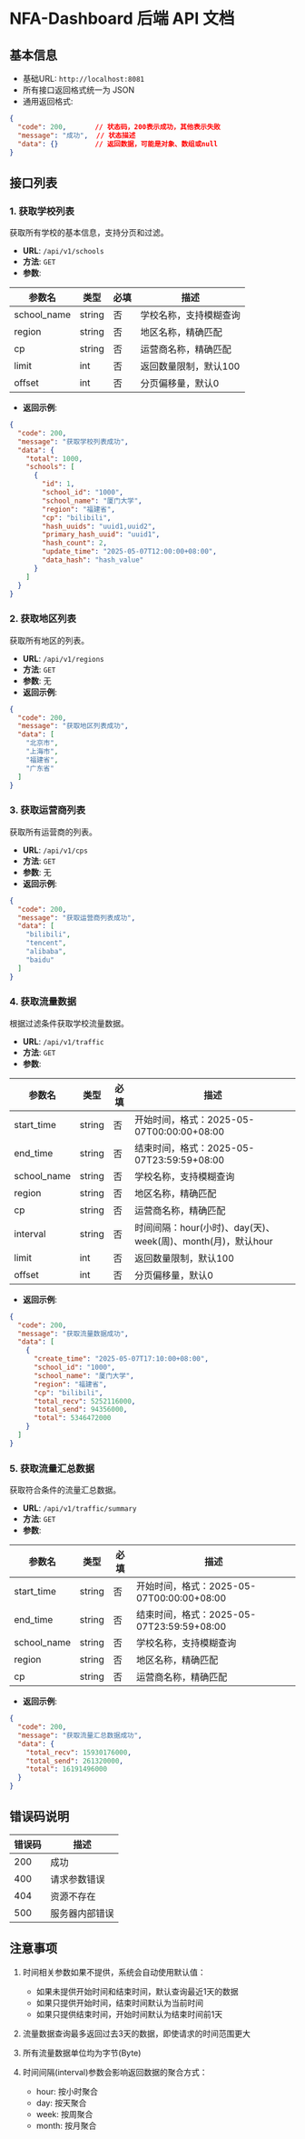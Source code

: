 # NFA-Dashboard 后端 API 文档

## 基本信息

- 基础URL: `http://localhost:8081`
- 所有接口返回格式统一为 JSON
- 通用返回格式:

```json
{
  "code": 200,       // 状态码，200表示成功，其他表示失败
  "message": "成功",  // 状态描述
  "data": {}         // 返回数据，可能是对象、数组或null
}
```

## 接口列表

### 1. 获取学校列表

获取所有学校的基本信息，支持分页和过滤。

- **URL**: `/api/v1/schools`
- **方法**: `GET`
- **参数**:

| 参数名 | 类型 | 必填 | 描述 |
|-------|-----|------|------|
| school_name | string | 否 | 学校名称，支持模糊查询 |
| region | string | 否 | 地区名称，精确匹配 |
| cp | string | 否 | 运营商名称，精确匹配 |
| limit | int | 否 | 返回数量限制，默认100 |
| offset | int | 否 | 分页偏移量，默认0 |

- **返回示例**:

```json
{
  "code": 200,
  "message": "获取学校列表成功",
  "data": {
    "total": 1000,
    "schools": [
      {
        "id": 1,
        "school_id": "1000",
        "school_name": "厦门大学",
        "region": "福建省",
        "cp": "bilibili",
        "hash_uuids": "uuid1,uuid2",
        "primary_hash_uuid": "uuid1",
        "hash_count": 2,
        "update_time": "2025-05-07T12:00:00+08:00",
        "data_hash": "hash_value"
      }
    ]
  }
}
```

### 2. 获取地区列表

获取所有地区的列表。

- **URL**: `/api/v1/regions`
- **方法**: `GET`
- **参数**: 无
- **返回示例**:

```json
{
  "code": 200,
  "message": "获取地区列表成功",
  "data": [
    "北京市",
    "上海市",
    "福建省",
    "广东省"
  ]
}
```

### 3. 获取运营商列表

获取所有运营商的列表。

- **URL**: `/api/v1/cps`
- **方法**: `GET`
- **参数**: 无
- **返回示例**:

```json
{
  "code": 200,
  "message": "获取运营商列表成功",
  "data": [
    "bilibili",
    "tencent",
    "alibaba",
    "baidu"
  ]
}
```

### 4. 获取流量数据

根据过滤条件获取学校流量数据。

- **URL**: `/api/v1/traffic`
- **方法**: `GET`
- **参数**:

| 参数名 | 类型 | 必填 | 描述 |
|-------|-----|------|------|
| start_time | string | 否 | 开始时间，格式：2025-05-07T00:00:00+08:00 |
| end_time | string | 否 | 结束时间，格式：2025-05-07T23:59:59+08:00 |
| school_name | string | 否 | 学校名称，支持模糊查询 |
| region | string | 否 | 地区名称，精确匹配 |
| cp | string | 否 | 运营商名称，精确匹配 |
| interval | string | 否 | 时间间隔：hour(小时)、day(天)、week(周)、month(月)，默认hour |
| limit | int | 否 | 返回数量限制，默认100 |
| offset | int | 否 | 分页偏移量，默认0 |

- **返回示例**:

```json
{
  "code": 200,
  "message": "获取流量数据成功",
  "data": [
    {
      "create_time": "2025-05-07T17:10:00+08:00",
      "school_id": "1000",
      "school_name": "厦门大学",
      "region": "福建省",
      "cp": "bilibili",
      "total_recv": 5252116000,
      "total_send": 94356000,
      "total": 5346472000
    }
  ]
}
```

### 5. 获取流量汇总数据

获取符合条件的流量汇总数据。

- **URL**: `/api/v1/traffic/summary`
- **方法**: `GET`
- **参数**:

| 参数名 | 类型 | 必填 | 描述 |
|-------|-----|------|------|
| start_time | string | 否 | 开始时间，格式：2025-05-07T00:00:00+08:00 |
| end_time | string | 否 | 结束时间，格式：2025-05-07T23:59:59+08:00 |
| school_name | string | 否 | 学校名称，支持模糊查询 |
| region | string | 否 | 地区名称，精确匹配 |
| cp | string | 否 | 运营商名称，精确匹配 |

- **返回示例**:

```json
{
  "code": 200,
  "message": "获取流量汇总数据成功",
  "data": {
    "total_recv": 15930176000,
    "total_send": 261320000,
    "total": 16191496000
  }
}
```

## 错误码说明

| 错误码 | 描述 |
|-------|------|
| 200 | 成功 |
| 400 | 请求参数错误 |
| 404 | 资源不存在 |
| 500 | 服务器内部错误 |

## 注意事项

1. 时间相关参数如果不提供，系统会自动使用默认值：
   - 如果未提供开始时间和结束时间，默认查询最近1天的数据
   - 如果只提供开始时间，结束时间默认为当前时间
   - 如果只提供结束时间，开始时间默认为结束时间前1天

2. 流量数据查询最多返回过去3天的数据，即使请求的时间范围更大

3. 所有流量数据单位均为字节(Byte)

4. 时间间隔(interval)参数会影响返回数据的聚合方式：
   - hour: 按小时聚合
   - day: 按天聚合
   - week: 按周聚合
   - month: 按月聚合
